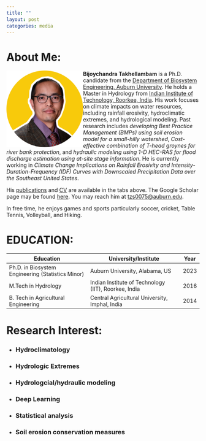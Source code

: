 ```yaml
---
title: ""
layout: post
categories: media
---
```


# About Me:

<img align="left" width="200" src="/File/profile.png">


**Bijoychandra Takhellambam** is a Ph.D. candidate from the [Department of Biosystem Engineering, Auburn University](https://www.eng.auburn.edu/bsen/). He holds a Master in Hydrology from [Indian Institute of Technology, Roorkee, India](https://hy.iitr.ac.in/). His work focuses on climate impacts on water resources, including rainfall erosivity, hydroclimatic extremes, and hydrological modeling. Past research includes *developing Best Practice Management (BMPs) using soil erosion model for a small-hilly watershed*, *Cost-effective combination of T-head groynes for river bank protection*, and *hydraulic modeling using 1-D HEC-RAS for flood discharge estimation using at-site stage information*. He is currently working in *Climate Change Implications on Rainfall Erosivity and Intensity-Duration-Frequency (IDF) Curves with Downscaled Precipitation Data over the Southeast United States*.

His [publications](https://bijoychandraau.github.io/Papers/) and [CV](https://bijoychandraau.github.io/File/Bijoychandra%20Takhellambam%20-%20CV.pdf) are available in the tabs above. The Google Scholar page may be found [here](https://scholar.google.com/citations?user=I6bZieUAAAAJ&hl=en). You may reach him at tzs0075@auburn.edu. 


In free time, he enjoys games and sports particularly soccer, cricket, Table Tennis, Volleyball, and Hiking.


# EDUCATION:

|**Education**                                      | **University/Institute**                             | **Year**|
|---------------------------------------------------|------------------------------------------------------|--------|
| Ph.D. in Biosystem Engineering (Statistics Minor) | Auburn University, Alabama, US                       | 2023    |
| M.Tech in Hydrology                               | Indian Institute of Technology (IIT), Roorkee, India | 2016    |
| B. Tech in Agricultural Engineering               | Central Agricultural University, Imphal, India       | 2014    |



# Research Interest:

- ### Hydroclimatology
- ### Hydrologic Extremes
- ### Hydrologcial/hydraulic modeling
- ### Deep Learning
- ### Statistical analysis
- ### Soil erosion conservation measures 
